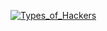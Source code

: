 [![Types_of_Hackers](https://fitatambaram.in/wp-content/uploads/2020/02/Types-of-Hackers-in-Ethical-Hacking_1.jpg)](https://youtu.be/XpCl517k5x0 "Types_of_Hackers")
